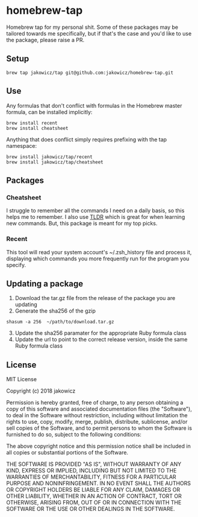 # homebrew-tap

Homebrew tap for my personal shit. Some of these packages may be tailored towards me specifically, but if that's the case and you'd like to use the package, please raise a PR.

## Setup

```shell
brew tap jakowicz/tap git@github.com:jakowicz/homebrew-tap.git
```

## Use

Any formulas that don't conflict with formulas in the Homebrew master formula, can be installed implicitly:

```shell
brew install recent
brew install cheatsheet
```

Anything that does conflict simply requires prefixing with the tap namespace:

```shell
brew install jakowicz/tap/recent
brew install jakowicz/tap/cheatsheet
```

## Packages

### Cheatsheet

I struggle to remember all the commands I need on a daily basis, so this helps me to remember. I also use [TLDR](https://github.com/tldr-pages/tldr) which is great for when learning new commands. But, this package is meant for my top picks.

### Recent

This tool will read your system account's ~/.zsh_history file and process it, displaying which commands you more frequently run for the program you specify.

## Updating a package

1. Download the tar.gz file from the release of the package you are updating
2. Generate the sha256 of the gzip

```
shasum -a 256  ~/path/to/download.tar.gz
```

3. Update the sha256 paramater for the appropriate Ruby formula class
4. Update the url to point to the correct release version, inside the same Ruby formula class 

## License

MIT License

Copyright (c) 2018 jakowicz

Permission is hereby granted, free of charge, to any person obtaining a copy
of this software and associated documentation files (the "Software"), to deal
in the Software without restriction, including without limitation the rights
to use, copy, modify, merge, publish, distribute, sublicense, and/or sell
copies of the Software, and to permit persons to whom the Software is
furnished to do so, subject to the following conditions:

The above copyright notice and this permission notice shall be included in all
copies or substantial portions of the Software.

THE SOFTWARE IS PROVIDED "AS IS", WITHOUT WARRANTY OF ANY KIND, EXPRESS OR
IMPLIED, INCLUDING BUT NOT LIMITED TO THE WARRANTIES OF MERCHANTABILITY,
FITNESS FOR A PARTICULAR PURPOSE AND NONINFRINGEMENT. IN NO EVENT SHALL THE
AUTHORS OR COPYRIGHT HOLDERS BE LIABLE FOR ANY CLAIM, DAMAGES OR OTHER
LIABILITY, WHETHER IN AN ACTION OF CONTRACT, TORT OR OTHERWISE, ARISING FROM,
OUT OF OR IN CONNECTION WITH THE SOFTWARE OR THE USE OR OTHER DEALINGS IN THE
SOFTWARE.
